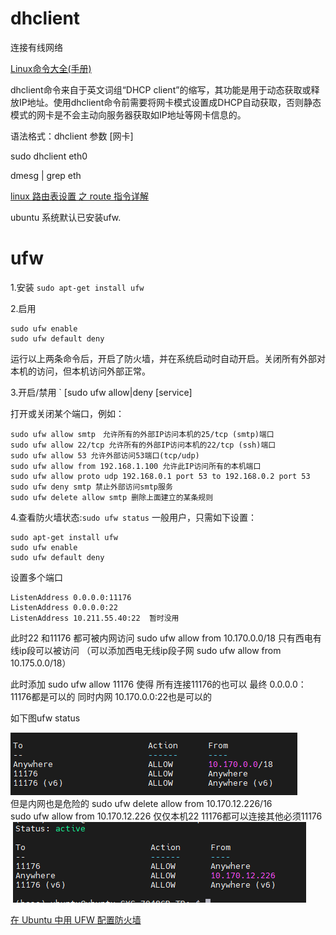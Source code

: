 # dhclient

连接有线网络 

[Linux命令大全(手册)](https://www.linuxcool.com/)



dhclient命令来自于英文词组“DHCP client”的缩写，其功能是用于动态获取或释放IP地址。使用dhclient命令前需要将网卡模式设置成DHCP自动获取，否则静态模式的网卡是不会主动向服务器获取如IP地址等网卡信息的。

语法格式：dhclient 参数 [网卡]

sudo dhclient eth0
 
dmesg | grep eth



[linux 路由表设置 之 route 指令详解](https://www.cnblogs.com/AdamChen/p/12431199.html)

ubuntu 系统默认已安装ufw.


# ufw
1.安装
`sudo apt-get install ufw`

2.启用

```
sudo ufw enable
sudo ufw default deny
```

运行以上两条命令后，开启了防火墙，并在系统启动时自动开启。关闭所有外部对本机的访问，但本机访问外部正常。

3.开启/禁用
`
[sudo ufw allow|deny [service]

打开或关闭某个端口，例如：

```
sudo ufw allow smtp　允许所有的外部IP访问本机的25/tcp (smtp)端口
sudo ufw allow 22/tcp 允许所有的外部IP访问本机的22/tcp (ssh)端口
sudo ufw allow 53 允许外部访问53端口(tcp/udp)
sudo ufw allow from 192.168.1.100 允许此IP访问所有的本机端口
sudo ufw allow proto udp 192.168.0.1 port 53 to 192.168.0.2 port 53
sudo ufw deny smtp 禁止外部访问smtp服务
sudo ufw delete allow smtp 删除上面建立的某条规则
```

4.查看防火墙状态:`sudo ufw status`
一般用户，只需如下设置：

```
sudo apt-get install ufw
sudo ufw enable
sudo ufw default deny
```

设置多个端口
```
ListenAddress 0.0.0.0:11176
ListenAddress 0.0.0.0:22
ListenAddress 10.211.55.40:22  暂时没用
```
此时22 和11176 都可被内网访问
sudo ufw allow from 10.170.0.0/18
只有西电有线ip段可以被访问
（可以添加西电无线ip段子网 sudo ufw allow from 10.175.0.0/18）

此时添加
sudo ufw allow 11176 使得 所有连接11176的也可以
最终 0.0.0.0：11176都是可以的
同时内网 10.170.0.0:22也是可以的


如下图ufw status

![输入图片说明](my_image/ufw.png)\
但是内网也是危险的
sudo ufw  delete allow  from 10.170.12.226/16\
sudo ufw  allow  from 10.170.12.226 仅仅本机22 11176都可以连接其他必须11176\
![输入图片说明](my_image/ufw2.png)





[在 Ubuntu 中用 UFW 配置防火墙](https://linux.cn/article-8087-1.html)

